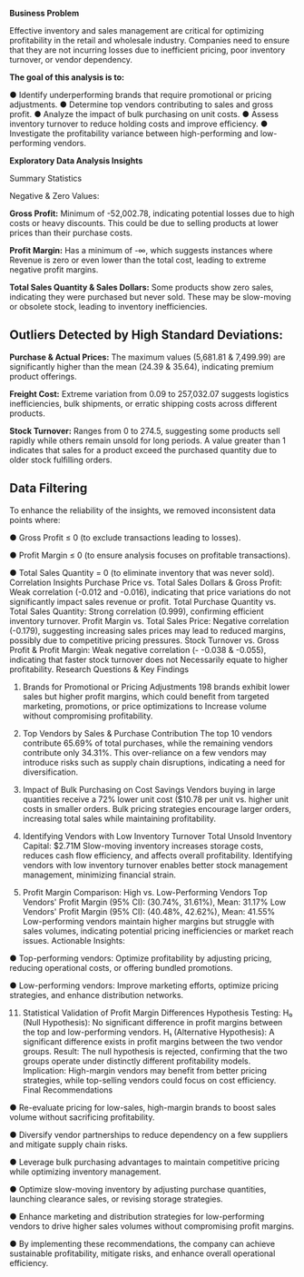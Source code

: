 **Business Problem**

Effective inventory and sales management are critical for optimizing
profitability in the retail and wholesale industry. Companies need to ensure
that they are not incurring losses due to inefficient pricing, poor inventory
turnover, or vendor dependency.

**The goal of this analysis is to:**

● Identify underperforming brands that require promotional or pricing
adjustments.
● Determine top vendors contributing to sales and gross profit.
● Analyze the impact of bulk purchasing on unit costs.
● Assess inventory turnover to reduce holding costs and improve
efficiency.
● Investigate the profitability variance between high-performing and
low-performing vendors.

**Exploratory Data Analysis Insights**

Summary Statistics

Negative & Zero Values:

**Gross Profit:**  Minimum of -52,002.78, indicating potential losses due to
high costs or heavy discounts. This could be due to selling products at
lower prices than their purchase costs.

**Profit Margin:**  Has a minimum of -∞, which suggests instances where
Revenue is zero or even lower than the total cost, leading to extreme
negative profit margins.

**Total Sales Quantity & Sales Dollars:**  Some products show zero sales,
indicating they were purchased but never sold. These may be slow-moving
or obsolete stock, leading to inventory inefficiencies.

## Outliers Detected by High Standard Deviations:

**Purchase & Actual Prices:**  The maximum values (5,681.81 & 7,499.99)
are significantly higher than the mean (24.39 & 35.64), indicating premium
product offerings.

**Freight Cost:**  Extreme variation from 0.09 to 257,032.07 suggests logistics
inefficiencies, bulk shipments, or erratic shipping costs across different
products.

**Stock Turnover:**  Ranges from 0 to 274.5, suggesting some products sell
rapidly while others remain unsold for long periods. A value greater than 1
indicates that sales for a product exceed the purchased quantity due to
older stock fulfilling orders.

## Data Filtering

To enhance the reliability of the insights, we removed inconsistent data
points where:

● Gross Profit ≤ 0 (to exclude transactions leading to losses).

● Profit Margin ≤ 0 (to ensure analysis focuses on profitable
transactions).

● Total Sales Quantity = 0 (to eliminate inventory that was never sold).
Correlation Insights
Purchase Price vs. Total Sales Dollars & Gross Profit: Weak correlation
(-0.012 and -0.016), indicating that price variations do not significantly
impact sales revenue or profit.
Total Purchase Quantity vs. Total Sales Quantity: Strong correlation
(0.999), confirming efficient inventory turnover.
Profit Margin vs. Total Sales Price: Negative correlation (-0.179),
suggesting increasing sales prices may lead to reduced margins, possibly
due to competitive pricing pressures.
Stock Turnover vs. Gross Profit & Profit Margin: Weak negative
correlation (- -0.038 & -0.055), indicating that faster stock turnover does not
Necessarily equate to higher profitability.
Research Questions & Key Findings

1. Brands for Promotional or Pricing Adjustments
198 brands exhibit lower sales but higher profit margins, which could
benefit from targeted marketing, promotions, or price optimizations to
Increase volume without compromising profitability.

3. Top Vendors by Sales & Purchase Contribution
The top 10 vendors contribute 65.69% of total purchases, while the
remaining vendors contribute only 34.31%. This over-reliance on a few
vendors may introduce risks such as supply chain disruptions, indicating a
need for diversification.

5. Impact of Bulk Purchasing on Cost Savings
Vendors buying in large quantities receive a 72% lower unit cost ($10.78
per unit vs. higher unit costs in smaller orders.
Bulk pricing strategies encourage larger orders, increasing total sales while
maintaining profitability.

7. Identifying Vendors with Low Inventory Turnover
Total Unsold Inventory Capital: $2.71M
Slow-moving inventory increases storage costs, reduces cash flow
efficiency, and affects overall profitability.
Identifying vendors with low inventory turnover enables better stock management
management, minimizing financial strain.

9. Profit Margin Comparison: High vs. Low-Performing Vendors
Top Vendors' Profit Margin (95% CI): (30.74%, 31.61%), Mean: 31.17%
Low Vendors' Profit Margin (95% CI): (40.48%, 42.62%), Mean: 41.55%
Low-performing vendors maintain higher margins but struggle with sales
volumes, indicating potential pricing inefficiencies or market reach issues.
Actionable Insights:

● Top-performing vendors: Optimize profitability by adjusting
pricing, reducing operational costs, or offering bundled
promotions.

● Low-performing vendors: Improve marketing efforts, optimize
pricing strategies, and enhance distribution networks.

11. Statistical Validation of Profit Margin Differences
Hypothesis Testing:
H₀ (Null Hypothesis): No significant difference in profit margins between the top
and low-performing vendors.
H₁ (Alternative Hypothesis): A significant difference exists in profit margins
between the two vendor groups.
Result: The null hypothesis is rejected, confirming that the two groups
operate under distinctly different profitability models.
Implication: High-margin vendors may benefit from better pricing
strategies, while top-selling vendors could focus on cost efficiency.
Final Recommendations

● Re-evaluate pricing for low-sales, high-margin brands to boost sales
volume without sacrificing profitability.

● Diversify vendor partnerships to reduce dependency on a few
suppliers and mitigate supply chain risks.

● Leverage bulk purchasing advantages to maintain competitive pricing
while optimizing inventory management.

● Optimize slow-moving inventory by adjusting purchase quantities,
launching clearance sales, or revising storage strategies.

● Enhance marketing and distribution strategies for low-performing
vendors to drive higher sales volumes without compromising profit
margins.

● By implementing these recommendations, the company can achieve
sustainable profitability, mitigate risks, and enhance overall
operational efficiency.
